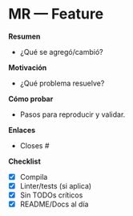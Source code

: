 # MR — Feature

**Resumen**
- ¿Qué se agregó/cambió?

**Motivación**
- ¿Qué problema resuelve?

**Cómo probar**
- Pasos para reproducir y validar.

**Enlaces**
- Closes #<issue>

**Checklist**
- [x] Compila
- [x] Linter/tests (si aplica)
- [x] Sin TODOs críticos
- [x] README/Docs al día
